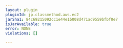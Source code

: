 ```yaml
---
layout: plugin
pluginId: jp.classmethod.aws.ec2
jarSha1: 84c69215092cc1e44e1b008d471ad9559bfbf0e7
isJarAvailable: true
error: NONE
violations: []

---
```

